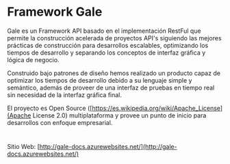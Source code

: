# Framework Gale

Gale es un Framework API basado en el implementación RestFul que permite 
la construcción acelerada de proyectos API's siguiendo las mejores 
prácticas de construcción para desarrollos escalables, optimizando 
los tiempos de desarrollo y separando los conceptos de interfaz gráfica 
y lógica de negocio. 

Construido bajo patrones de diseño hemos realizado un producto capaz de optimizar
los tiempos de desarrollo debido a su lenguaje simple y semántico, además de proveer
de una interfaz de pruebas en tiempo real sin necesidad de la interfaz gráfica final.

El proyecto es Open Source ([https://es.wikipedia.org/wiki/Apache_License](Apache License 2.0)
multiplataforma y provee un punto de inicio para desarrollos con enfoque empresarial.

#

Sitio Web:
[http://gale-docs.azurewebsites.net/](http://gale-docs.azurewebsites.net/)
